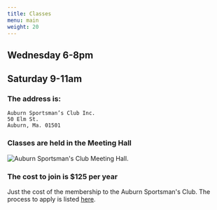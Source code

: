 ```yaml
---
title: Classes
menu: main
weight: 20
---
```


## Wednesday 6-8pm

## Saturday 9-11am

### The address is: 

    Auburn Sportsman’s Club Inc.
    50 Elm St.
    Auburn, Ma. 01501

### Classes are held in the Meeting Hall

![Auburn Sportsman's Club Meeting Hall](https://auburnsportsmansclub.com/wp-content/uploads/2023/04/hallimage-768x1024.jpg).

### The cost to join is $125 per year 

Just the cost of the membership to the Auburn Sportsman's Club. The process to apply is listed [here](https://auburnsportsmansclub.com/index.php/membership/).